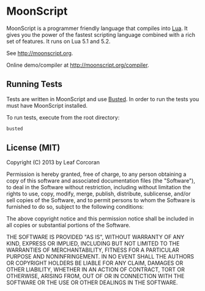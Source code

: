 # MoonScript

MoonScript is a programmer friendly language that compiles into
[Lua](http://www.lua.org/). It gives you the power of the fastest scripting
language combined with a rich set of features. It runs on Lua 5.1 and 5.2.

See <http://moonscript.org>.

Online demo/compiler at <http://moonscript.org/compiler>.

## Running Tests

Tests are written in MoonScript and use [Busted](http://olivinelabs.com/busted/).
In order to run the tests you must have MoonScript installed.

To run tests, execute from the root directory:

```bash
busted
```

## License (MIT)

Copyright (C) 2013 by Leaf Corcoran

Permission is hereby granted, free of charge, to any person obtaining a copy
of this software and associated documentation files (the "Software"), to deal
in the Software without restriction, including without limitation the rights
to use, copy, modify, merge, publish, distribute, sublicense, and/or sell
copies of the Software, and to permit persons to whom the Software is
furnished to do so, subject to the following conditions:

The above copyright notice and this permission notice shall be included in
all copies or substantial portions of the Software.

THE SOFTWARE IS PROVIDED "AS IS", WITHOUT WARRANTY OF ANY KIND, EXPRESS OR
IMPLIED, INCLUDING BUT NOT LIMITED TO THE WARRANTIES OF MERCHANTABILITY,
FITNESS FOR A PARTICULAR PURPOSE AND NONINFRINGEMENT. IN NO EVENT SHALL THE
AUTHORS OR COPYRIGHT HOLDERS BE LIABLE FOR ANY CLAIM, DAMAGES OR OTHER
LIABILITY, WHETHER IN AN ACTION OF CONTRACT, TORT OR OTHERWISE, ARISING FROM,
OUT OF OR IN CONNECTION WITH THE SOFTWARE OR THE USE OR OTHER DEALINGS IN
THE SOFTWARE.